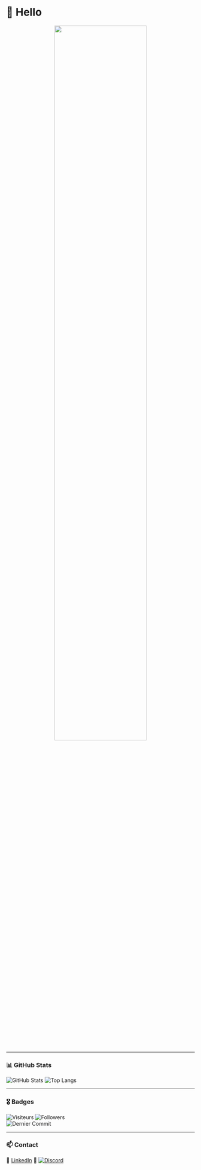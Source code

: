 # 🌙 Hello

<p align="center">
  <img src="https://github.com/ClementReverbel/ClementReverbel/blob/main/banner.gif" width="70%">
</p>

---

### 📊 GitHub Stats  

![GitHub Stats](https://github-readme-stats.vercel.app/api?username=ClementReverbel&show_icons=true&theme=tokyonight&hide_border=true)  ![Top Langs](https://github-readme-stats.vercel.app/api/top-langs/?username=ClementReverbel&layout=compact&theme=tokyonight&hide_border=true)  

---

### 🎖️ Badges  

![Visiteurs](https://komarev.com/ghpvc/?username=ClementReverbel&color=blue) ![Followers](https://img.shields.io/github/followers/ClementReverbel?style=social)  
![Dernier Commit](https://img.shields.io/github/last-commit/ClementReverbel/ClementReverbel?logo=github&style=for-the-badge)  


---

### 📫 Contact  

🔗 [LinkedIn](https://www.linkedin.com/in/cl%C3%A9ment-reverbel-243392327/)  🔗 [![Discord](https://img.shields.io/badge/Discord-5865F2?logo=discord&logoColor=white&style=for-the-badge)](https://discord.com/users/446282191442411520)  


